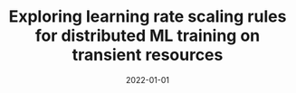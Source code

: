 ---
title: "Exploring learning rate scaling rules for distributed ML training on transient resources"
collection: publications
permalink: /publication/2022-elastic-ml
date: 2022-01-01
venue: 'Proceedings of the 3rd International Workshop on Distributed Machine Learning (DistributedML 2022)'
paperurl: '/files/2022-elasticml.pdf'
citation: 'Joel André, <b>Foteini Strati</b>, and Ana Klimovic. 2022. Exploring learning rate scaling rules for distributed ML training on transient resources. In Proceedings of the 3rd International Workshop on Distributed Machine Learning (DistributedML 2022). 1–8'
---